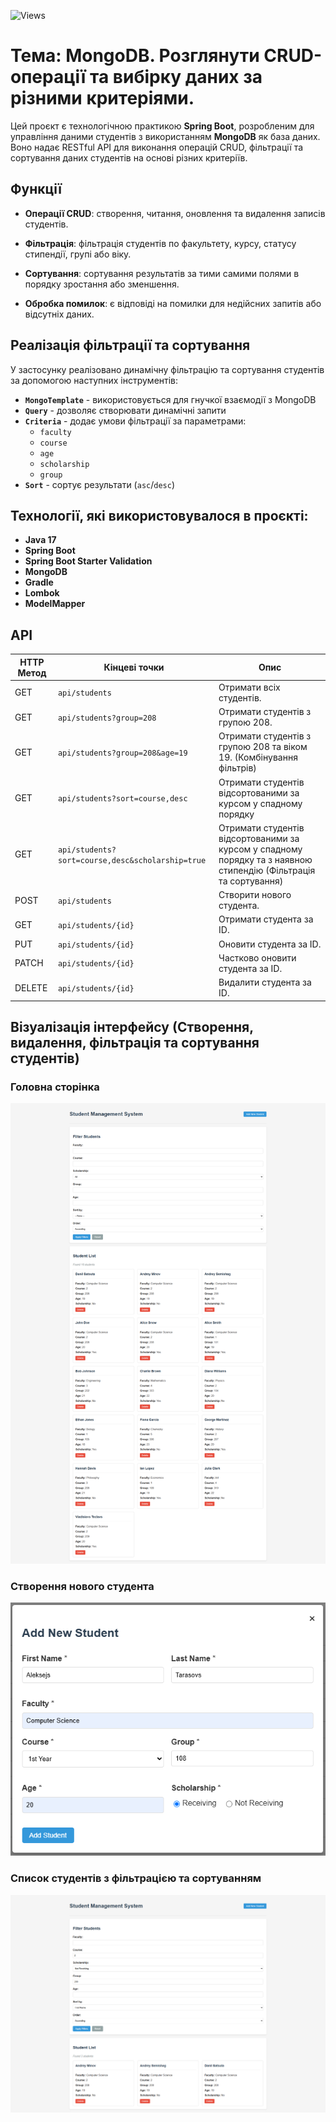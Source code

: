 ![Views](https://visitor-badge.laobi.icu/badge?page_id=jstin9.mongoDB-practice)

# Тема: MongoDB. Розглянути CRUD-операції та вибірку даних за різними критеріями.

Цей проєкт є технологічною практикою **Spring Boot**, розробленим для управління даними студентів з використанням **MongoDB** як база даних. Воно надає RESTful API для виконання операцій CRUD, фільтрації та сортування даних студентів на основі різних критеріїв.

## Функції

- **Операції CRUD**: створення, читання, оновлення та видалення записів студентів.

- **Фільтрація**: фільтрація студентів по факультету, курсу, статусу стипендії, групі або віку.

- **Сортування**: сортування результатів за тими самими полями в порядку зростання або зменшення.

- **Обробка помилок**: є відповіді на помилки для недійсних запитів або відсутніх даних.

## Реалізація фільтрації та сортування

У застосунку реалізовано динамічну фільтрацію та сортування студентів за допомогою наступних інструментів:
- **`MongoTemplate`** - використовується для гнучкої взаємодії з MongoDB
- **`Query`** - дозволяє створювати динамічні запити
- **`Criteria`** - додає умови фільтрації за параметрами:
    - `faculty`
    - `course`
    - `age`
    - `scholarship`
    - `group`
- **`Sort`** - сортує результати (`asc`/`desc`)

## Технології, які використовувалося в проєкті:

- **Java 17**
- **Spring Boot**
- **Spring Boot Starter Validation**
- **MongoDB**
- **Gradle**
- **Lombok**
- **ModelMapper**

## API

| HTTP Метод | Кінцеві точки                                    | Опис                                                                                                             |
|------------|--------------------------------------------------|------------------------------------------------------------------------------------------------------------------|
| GET        | `api/students`                                   | Отримати всіх студентів.                                                                                         |
| GET        | `api/students?group=208`                         | Отримати студентів з групою 208.                                                                                 |
| GET        | `api/students?group=208&age=19`                  | Отримати студентів з групою 208 та віком 19. (Комбінування фільтрів)                                             |
| GET        | `api/students?sort=course,desc`                  | Отримати студентів відсортованими за курсом у спадному порядку                                                   |
| GET        | `api/students?sort=course,desc&scholarship=true` | Отримати студентів відсортованими за курсом у спадному порядку та з наявною стипендію (Фільтрація та сортування) |
| POST       | `api/students`                                   | Створити нового студента.                                                                                        |
| GET        | `api/students/{id}`                              | Отримати студента за ID.                                                                                         |
| PUT        | `api/students/{id}`                              | Оновити студента за ID.                                                                                          |
| PATCH      | `api/students/{id}`                              | Частково оновити студента за ID.                                                                                 |
| DELETE     | `api/students/{id}`                              | Видалити студента за ID.                                                                                         |

## Візуалізація інтерфейсу (Створення, видалення, фільтрація та сортування студентів)
### Головна сторінка
![Головна сторінка](images/main-page.png)

### Створення нового студента
![Створення нового студента](images/create-student-page.png)

### Список студентів з фільтрацією та сортуванням
![Список студентів з фільтрацією та сортуванням](images/main-page-filtering-sorting.png)
